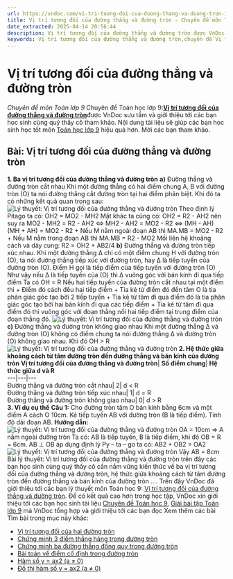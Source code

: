 ```yaml
---
url: https://vndoc.com/vi-tri-tuong-doi-cua-duong-thang-va-duong-tron-186302
title: Vị trí tương đối của đường thẳng và đường tròn - Chuyên đề môn Toán lớp 9 - VnDoc.com
date_extracted: 2025-04-14 20:56:44
description: Vị trí tương đối của đường thẳng và đường tròn được VnDoc sưu tầm và giới thiệu các bài chuyên đề môn Toán học lớp 9 tới các bạn học sinh và quý thầy cô tham khảo
keywords: Vị trí tương đối của đường thẳng và đường tròn,chuyên đề Vị trí tương đối của đường thẳng và đường tròn,giải toán 9,giải bài tập toán học 9,để học tốt môn toán lớp 9,chuyên đề toán lớp 9,chuyên đề toán học 9,trắc nghiệm Vị trí tương đối của đường thẳng và đường tròn
---
```


# Vị trí tương đối của đường thẳng và đường tròn
 _Chuyên đề môn Toán lớp 9_
Chuyên đề Toán học lớp 9:[**Vị trí tương đối của đường thẳng và đường tròn**](<https://vndoc.com/vi-tri-tuong-doi-cua-duong-thang-va-duong-tron-186302>)được VnDoc sưu tầm và giới thiệu tới các bạn học sinh cùng quý thầy cô tham khảo. Nội dung tài liệu sẽ giúp các bạn học sinh học tốt môn [Toán học lớp 9](<https://vndoc.com/toan-lop9>) hiệu quả hơn. Mời các bạn tham khảo.
## Bài: Vị trí tương đối của đường thẳng và đường tròn
**1\. Ba vị trí tương đối của đường thẳng và đường tròn**
**a\)** Đường thẳng và đường tròn cắt nhau
Khi một đường thẳng có hai điểm chung A, B với đường tròn \(O\) ta nói đường thẳng cắt đường tròn tại hai điểm phân biệt. Khi đó ta có những kết quả quan trọng sau:
![Lý thuyết: Vị trí tương đối của đường thẳng và đường tròn ](https://i.vdoc.vn/data/image/2019/10/20/ly-thuyet-vi-tri-tuong-doi-cua-duong-thang-va-duong-tron.png)
Theo định lý Pitago ta có: OH2 = MO2 \- MH2
Mặt khác ta cũng có: OH2 = R2 \- AH2 nên suy ra
MO2 \- MH2 = R2 \- AH2 ⇔ MH2 \- AH2 = MO2 \- R2
⇔ \(MH - AH\)\(MH + AH\) = MO2 \- R2
\+ Nếu M nằm ngoài đoạn AB thì MA.MB = MO2 \- R2
\+ Nếu M nằm trong đoạn AB thì MA.MB = R2 \- MO2
Mối liên hệ khoảng cách và dây cung: R2 = OH2 \+ AB2/4
**b\)** Đường thẳng và đường tròn tiếp xúc nhau.
Khi một đường thẳng Δ chỉ có một điểm chung H với đường tròn \(O\), ta nói đường thẳng tiếp xúc với đường tròn, hay Δ là tiếp tuyến của đường tròn \(O\). Điểm H gọi là tiếp điểm của tiếp tuyến với đường tròn \(O\)
Như vậy nếu Δ là tiếp tuyến của \(O\) thì Δ vuông góc với bán kính đi qua tiếp điểm
Ta có OH = R
Nếu hai tiếp tuyến của đường tròn cắt nhau tại một điểm thì
\+ Điểm đó cách đều hai tiếp điểm
\+ Tia kẻ từ điểm đó đến tâm O là tia phân giác góc tạo bởi 2 tiếp tuyến
\+ Tia kẻ từ tâm đi qua điểm đó là tia phân giác góc tạo bởi hai bán kính đi qua các tiếp điểm
\+ Tia kẻ từ tâm đi qua điểm đó thì vuông góc với đoạn thẳng nối hai tiếp điểm tại trung điểm của đoạn thẳng đó.
![Lý thuyết: Vị trí tương đối của đường thẳng và đường tròn ](https://i.vdoc.vn/data/image/2019/10/20/ly-thuyet-vi-tri-tuong-doi-cua-duong-thang-va-duong-tron-1.png)
**c\)** Đường thẳng và đường tròn không giao nhau
Khi một đường thẳng Δ và đường tròn \(O\) không có điểm chung ta nói đường thẳng Δ và đường tròn \(O\) không giao nhau. Khi đó OH > R
![Lý thuyết: Vị trí tương đối của đường thẳng và đường tròn ](https://i.vdoc.vn/data/image/2019/10/20/ly-thuyet-vi-tri-tuong-doi-cua-duong-thang-va-duong-tron-2.png)
**2\. Hệ thức giữa khoảng cách từ tâm đường tròn đến đường thẳng và bán kính của đường tròn**
**Vị trí tương đối của đường thẳng và đường tròn**| **Số điểm chung**| **Hệ thức giữa d và R**  
---|---|---  
Đường thẳng và đường tròn cắt nhau| 2| d < R  
Đường thẳng và đường tròn tiếp xúc nhau| 1| d = R  
Đường thẳng và đường tròn không giao nhau| 0| d > R  
**3\. Ví dụ cụ thể**
**Câu 1:** Cho đường tròn tâm O bán kính bằng 6cm và một điểm A cách O 10cm. Kẻ tiếp tuyến AB với đường tròn \(B là tiếp điểm\). Tính độ dài đoạn AB.
**Hướng dẫn:**
![Lý thuyết: Vị trí tương đối của đường thẳng và đường tròn ](https://i.vdoc.vn/data/image/2019/10/20/ly-thuyet-vi-tri-tuong-doi-cua-duong-thang-va-duong-tron-3.png)
OA = 10cm ⇒ A nằm ngoài đường tròn
Ta có: AB là tiếp tuyến, B là tiếp điểm, khi đó OB = R = 6cm.
AB ⊥ OB áp dụng định lý Py – ta – go ta có:
AB2 \+ OB2 = OA2
![Lý thuyết: Vị trí tương đối của đường thẳng và đường tròn ](https://i.vdoc.vn/data/image/2019/10/20/ly-thuyet-vi-tri-tuong-doi-cua-duong-thang-va-duong-tron-4.png)
Vậy AB = 8cm
Bài lý thuyết: Vị trí tương đối của đường thẳng và đường tròn trên đây các bạn học sinh cùng quý thầy cô cần nắm vững kiến thức về ba vị trí tương đối của đường thẳng và đường tròn, hệ thức giữa khoảng cách từ tâm đường tròn đến đường thẳng và bán kính của đường tròn ....
Trên đây VnDoc đã giới thiệu tới các bạn lý thuyết môn Toán học 9: [Vị trí tương đối của đường thẳng và đường tròn](<https://vndoc.com/vi-tri-tuong-doi-cua-duong-thang-va-duong-tron-186302>). Để có kết quả cao hơn trong học tập, VnDoc xin giới thiệu tới các bạn học sinh tài liệu [Chuyên đề Toán học 9](<https://vndoc.com/chuyen-de-toan9>), [Giải bài tập Toán lớp 9](<https://vndoc.com/giai-toan-lop9>) mà VnDoc tổng hợp và giới thiệu tới các bạn đọc
Xem thêm các bài Tìm bài trong mục này khác:
  * [Vị trí tương đối của hai đường tròn](</vi-tri-tuong-doi-cua-hai-duong-tron-186305>)
  * [Chứng minh 3 điểm thẳng hàng trong đường tròn](</chung-minh-3-diem-thang-hang-trong-duong-tron-202180>)
  * [Chứng minh ba đường thẳng đồng quy trong đường tròn](</chung-minh-ba-duong-thang-dong-quy-trong-duong-tron-202181>)
  * [Bài toán về điểm cố định trong đường tròn](</bai-toan-ve-diem-co-dinh-trong-duong-tron-202342>)
  * [Hàm số y = ax2 \(a ≠ 0\)](</ham-so-y-ax2-a-0-186431>)
  * [Đồ thị hàm số y = ax2 \(a ≠ 0\)](</do-thi-ham-so-y-ax2-a-0-186437>)

